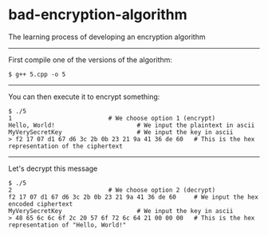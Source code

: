 # bad-encryption-algorithm
The learning process of developing an encryption algorithm

---

First compile one of the versions of the algorithm:

```
$ g++ 5.cpp -o 5
```

---

You can then execute it to encrypt something:

```
$ ./5
1							# We choose option 1 (encrypt)
Hello, World!						# We input the plaintext in ascii
MyVerySecretKey						# We input the key in ascii
> f2 17 07 d1 67 d6 3c 2b 0b 23 21 9a 41 36 de 60	# This is the hex representation of the ciphertext
```

---

Let's decrypt this message

```
$ ./5
2							# We choose option 2 (decrypt)
f2 17 07 d1 67 d6 3c 2b 0b 23 21 9a 41 36 de 60		# We input the hex encoded ciphertext
MyVerySecretKey						# We input the key in ascii
> 48 65 6c 6c 6f 2c 20 57 6f 72 6c 64 21 00 00 00	# This is the hex representation of "Hello, World!"
```
